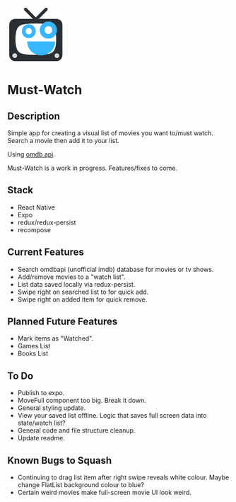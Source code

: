 <p align="left">
  <img src="./assets/images/mustwatchlogo.png" alt="mustwatch" height="128" width="128" />
</p>

# Must-Watch

## Description

Simple app for creating a visual list of movies you want to/must watch. Search a movie then add it to your list.

Using [omdb api](https://itunes.apple.com/app/apple-store/id982107779).

Must-Watch is a work in progress. Features/fixes to come.

## Stack

- React Native
- Expo
- redux/redux-persist
- recompose

## Current Features

- Search omdbapi (unofficial imdb) database for movies or tv shows.
- Add/remove movies to a "watch list".
- List data saved locally via redux-persist.
- Swipe right on searched list to for quick add.
- Swipe right on added item for quick remove.

## Planned Future Features

- Mark items as "Watched".
- Games List
- Books List

## To Do

- Publish to expo.
- MoveFull component too big. Break it down.
- General styling update.
- View your saved list offline. Logic that saves full screen data into state/watch list?
- General code and file structure cleanup.
- Update readme.

## Known Bugs to Squash

- Continuing to drag list item after right swipe reveals white colour. Maybe change FlatList background colour to blue?
- Certain weird movies make full-screen movie UI look weird.